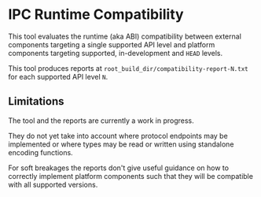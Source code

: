 # IPC Runtime Compatibility

This tool evaluates the runtime (aka ABI) compatibility between external
components targeting a single supported API level and platform components
targeting supported, in-development and `HEAD` levels.

This tool produces reports at `root_build_dir/compatibility-report-N.txt` for
each supported API level `N`.

## Limitations
The tool and the reports are currently a work in progress.

They do not yet take into account where protocol endpoints may be implemented or
where types may be read or written using standalone encoding functions.

For soft breakages the reports don't give useful guidance on how to correctly
implement platform components such that they will be compatible with all
supported versions.


